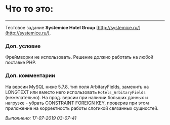 # Что то это:
***



Тестовое задание **Systemice Hotel Group** [http://systemice.ru/](http://systemice.ru/).


### Доп. условие

Фреймворки не использовать. Решение должно работать на любой поставке PHP.


### Доп. комментарии
На версии MySQL ниже 5.7.8, тип поля ArbitaryFields, заменить на LONGTEXT или вместо него использовать `Hotels_ArbitaryFields` (нежелательно).
На прод. версии при наличии больших данных и нагрузке - убрать CONSTRAINT FOREIGN KEY, проверив при этом приложение на корректность работы слогикой связанных сущностей.
 


_Выполнено: 17-07-2019 03-07-41_
